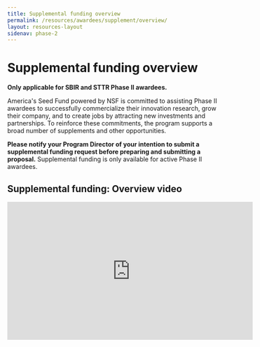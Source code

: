 ```yaml
---
title: Supplemental funding overview
permalink: /resources/awardees/supplement/overview/
layout: resources-layout
sidenav: phase-2
---
```

# Supplemental funding overview


__Only applicable for SBIR and STTR Phase II awardees.__


America's Seed Fund powered by NSF is committed to assisting Phase II awardees to successfully commercialize their innovation research, grow their company, and to create jobs by attracting new investments and partnerships. To reinforce these commitments, the program supports a broad number of supplements and other opportunities.

**Please notify your Program Director of your intention to submit a supplemental funding request before preparing and submitting a proposal.** Supplemental funding is only available for active Phase II awardees.

## Supplemental funding: Overview video

<iframe title="Suppleemntal Funding" width="560" height="315" src="https://www.youtube.com/embed/biB6A2Cu6TA" frameborder="0" allowfullscreen></iframe>
